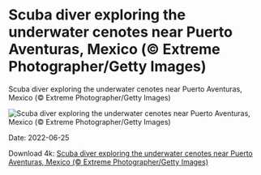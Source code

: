 # Scuba diver exploring the underwater cenotes near Puerto Aventuras, Mexico (© Extreme Photographer/Getty Images)

Scuba diver exploring the underwater cenotes near Puerto Aventuras, Mexico (© Extreme Photographer/Getty Images)

![Scuba diver exploring the underwater cenotes near Puerto Aventuras, Mexico (© Extreme Photographer/Getty Images)](https://bing.com/th?id=OHR.CenoteDiver_EN-US7458460864_UHD.jpg&w=1024&h=576)

Date: 2022-06-25

Download 4k: [Scuba diver exploring the underwater cenotes near Puerto Aventuras, Mexico (© Extreme Photographer/Getty Images)](https://bing.com/th?id=OHR.CenoteDiver_EN-US7458460864_UHD.jpg)

